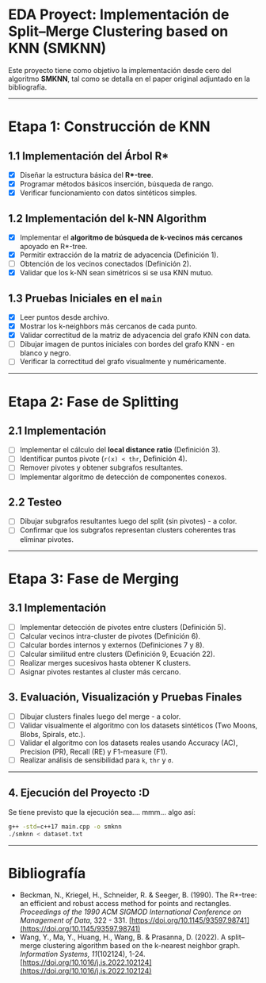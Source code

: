 
# EDA Proyect: Implementación de Split–Merge Clustering based on KNN (SMKNN)

Este proyecto tiene como objetivo la implementación desde cero del algoritmo **SMKNN**, tal como se detalla en el paper original adjuntado en la bibliografía.

---

# Etapa 1: Construcción de KNN

## 1.1 Implementación del Árbol R\*

- [x] Diseñar la estructura básica del **R\*-tree**.
- [x] Programar métodos básicos inserción, búsqueda de rango.
- [x] Verificar funcionamiento con datos sintéticos simples.

## 1.2 Implementación del k-NN Algorithm

- [x] Implementar el **algoritmo de búsqueda de k-vecinos más cercanos** apoyado en R\*-tree.
- [x] Permitir extracción de la matriz de adyacencia (Definición 1).
- [ ] Obtención de los vecinos conectados (Definición 2).
- [x] Validar que los k-NN sean simétricos si se usa KNN mutuo.

## 1.3 Pruebas Iniciales en el `main`

- [x] Leer puntos desde archivo.
- [x] Mostrar los k-neighbors más cercanos de cada punto.
- [x] Validar correctitud de la matriz de adyacencia del grafo KNN con data.
- [ ] Dibujar imagen de puntos iniciales con bordes del grafo KNN - en blanco y negro.
- [ ] Verificar la correctitud del grafo visualmente y numéricamente.

---

# Etapa 2: Fase de Splitting

## 2.1 Implementación
- [ ] Implementar el cálculo del **local distance ratio** (Definición 3).
- [ ] Identificar puntos pivote (`r(x) < thr`, Definición 4).
- [ ] Remover pivotes y obtener subgrafos resultantes.
- [ ] Implementar algoritmo de detección de componentes conexos.

## 2.2 Testeo
- [ ] Dibujar subgrafos resultantes luego del split (sin pivotes) - a color.
- [ ] Confirmar que los subgrafos representan clusters coherentes tras eliminar pivotes.

---

# Etapa 3: Fase de Merging

## 3.1 Implementación
- [ ] Implementar detección de pivotes entre clusters (Definición 5).
- [ ] Calcular vecinos intra-cluster de pivotes (Definición 6).
- [ ] Calcular bordes internos y externos (Definiciones 7 y 8).
- [ ] Calcular similitud entre clusters (Definición 9, Ecuación 22).
- [ ] Realizar merges sucesivos hasta obtener K clusters.
- [ ] Asignar pivotes restantes al cluster más cercano.

## 3. Evaluación, Visualización y Pruebas Finales
- [ ] Dibujar clusters finales luego del merge - a color.
- [ ] Validar visualmente el algoritmo con los datasets sintéticos (Two Moons, Blobs, Spirals, etc.).
- [ ] Validar el algoritmo con los datasets reales  usando Accuracy (AC), Precision (PR), Recall (RE) y F1-measure (F1).
- [ ] Realizar análisis de sensibilidad para `k`, `thr` y `σ`.

---

## 4. Ejecución del Proyecto :D
Se tiene previsto que la ejecución sea.... mmm... algo así:

```bash
g++ -std=c++17 main.cpp -o smknn
./smknn < dataset.txt
```

---

# Bibliografía
- Beckman, N., Kriegel, H., Schneider, R. \& Seeger, B. (1990). The R*-tree: an efficient and robust access method for points and rectangles. *Proceedings of the 1990 ACM SIGMOD International Conference on Management of Data*, 322 - 331. [https://doi.org/10.1145/93597.98741](https://doi.org/10.1145/93597.98741)
- Wang, Y., Ma, Y., Huang, H., Wang, B. \& Prasanna, D. (2022). A split–merge clustering algorithm based on the k-nearest neighbor graph. *Information Systems, 11*(102124), 1-24. [https://doi.org/10.1016/j.is.2022.102124](https://doi.org/10.1016/j.is.2022.102124)
